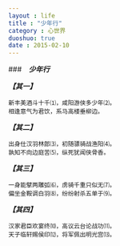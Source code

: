 ```yaml
---
layout : life
title : "少年行"
category : 心世界
duoshuo: true
date : 2015-02-10
---
```


<!-- more -->

###　***少年行***

***【其一】***

```shell
新丰美酒斗十千⑴，咸阳游侠多少年⑵。
相逢意气为君饮，系马高楼垂柳边。
```

***【其二】***

```shell
出身仕汉羽林郎⑶，初随骠骑战渔阳⑷。
孰知不向边庭苦⑸，纵死犹闻侠骨香。
```

***【其三】***

```shell
一身能擘两雕弧⑹，虏骑千重只似无⑺。
偏坐金鞍调白羽⑻，纷纷射杀五单于⑼。
```

***【其四】***

```shell
汉家君臣欢宴终⑽，高议云台论战功⑾。
天子临轩赐侯印⑿，将军佩出明光宫⒀。
```
